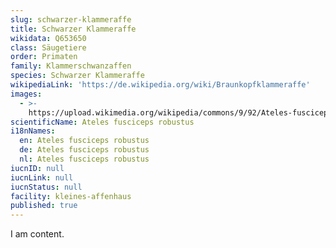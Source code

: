 ```yaml
---
slug: schwarzer-klammeraffe
title: Schwarzer Klammeraffe
wikidata: Q653650
class: Säugetiere
order: Primaten
family: Klammerschwanzaffen
species: Schwarzer Klammeraffe
wikipediaLink: 'https://de.wikipedia.org/wiki/Braunkopfklammeraffe'
images:
  - >-
    https://upload.wikimedia.org/wikipedia/commons/9/92/Ateles-fusciceps_54724770b.jpg
scientificName: Ateles fusciceps robustus
i18nNames:
  en: Ateles fusciceps robustus
  de: Ateles fusciceps robustus
  nl: Ateles fusciceps robustus
iucnID: null
iucnLink: null
iucnStatus: null
facility: kleines-affenhaus
published: true
---
```


I am content.
